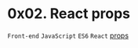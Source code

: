# 0x02. React props

`Front-end` `JavaScript` `ES6` `React`
[props](https://s3.amazonaws.com/alx-intranet.hbtn.io/uploads/medias/2019/12/cd505f5320193e7f187e.jpeg?X-Amz-Algorithm=AWS4-HMAC-SHA256&X-Amz-Credential=AKIARDDGGGOUSBVO6H7D%2F20220717%2Fus-east-1%2Fs3%2Faws4_request&X-Amz-Date=20220717T135101Z&X-Amz-Expires=86400&X-Amz-SignedHeaders=host&X-Amz-Signature=9a546364fc95f1d2863e74da29b975d991b37af0eb1f00bb070dc3d351e0fb4e)

